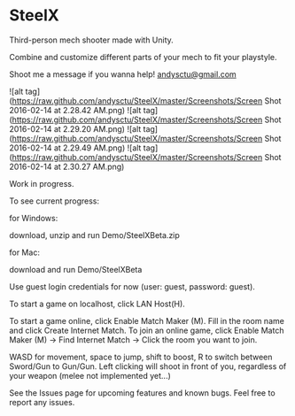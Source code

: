 # SteelX

Third-person mech shooter made with Unity.

Combine and customize different parts of your mech to fit your playstyle. 

Shoot me a message if you wanna help! andysctu@gmail.com

![alt tag](https://raw.github.com/andysctu/SteelX/master/Screenshots/Screen Shot 2016-02-14 at 2.28.42 AM.png)
![alt tag](https://raw.github.com/andysctu/SteelX/master/Screenshots/Screen Shot 2016-02-14 at 2.29.20 AM.png)
![alt tag](https://raw.github.com/andysctu/SteelX/master/Screenshots/Screen Shot 2016-02-14 at 2.29.49 AM.png)
![alt tag](https://raw.github.com/andysctu/SteelX/master/Screenshots/Screen Shot 2016-02-14 at 2.30.27 AM.png)

Work in progress.

To see current progress:

for Windows:

download, unzip and run Demo/SteelXBeta.zip

for Mac:

download and run Demo/SteelXBeta

Use guest login credentials for now (user: guest, password: guest).

To start a game on localhost, click LAN Host(H). 

To start a game online, click Enable Match Maker (M). Fill in the room name and click Create Internet Match.
To join an online game, click Enable Match Maker (M) -> Find Internet Match -> Click the room you want to join.

WASD for movement, space to jump, shift to boost, R to switch between Sword/Gun to Gun/Gun.
Left clicking will shoot in front of you, regardless of your weapon (melee not implemented yet...)

See the Issues page for upcoming features and known bugs. Feel free to report any issues.

